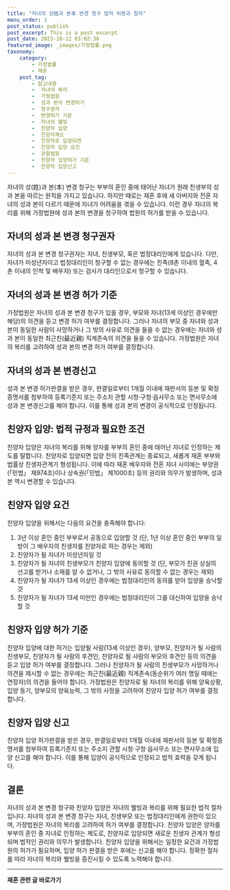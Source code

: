 ```yaml
---
title: "자녀의 성姓과 본本 변경 청구 법적 허용과 절차"
menu_order: 1
post_status: publish
post_excerpt: This is a post excerpt
post_date: 2023-10-12 03:02:30
featured_image: _images/가정법률.png
taxonomy:
    category:
        - 가정법률
        - 재혼
    post_tag:
        - 참고내용
        -  자녀의 복리
        -  가정법원
        -  성과 본의 변경허가
        -  청구권자
        -  변경허가 기준
        -  자녀의 웰빙
        -  친양자 입양
        -  친양자제도
        -  친양자로 입양되면
        -  친양자 입양 요건
        -  관할법원
        -  친양자 입양허가 기준
        -  친양자 입양신고
---
```



자녀의 성(姓)과 본(本) 변경 청구는 부부의 혼인 중에 태어난 자녀가 원래 친생부의 성과 본을 따르는 원칙을 가지고 있습니다. 하지만 때로는 재혼 후에 새 아버지와 전혼 자녀의 성과 본이 다르기 때문에 자녀가 어려움을 겪을 수 있습니다. 이런 경우 자녀의 복리를 위해 가정법원에 성과 본의 변경을 청구하여 법원의 허가를 받을 수 있습니다.

## 자녀의 성과 본 변경 청구권자

자녀의 성과 본 변경 청구권자는 자녀, 친생부모, 혹은 법정대리인에게 있습니다. 다만, 자녀가 미성년자이고 법정대리인이 청구할 수 없는 경우에는 친족(8촌 이내의 혈족, 4촌 이내의 인척 및 배우자) 또는 검사가 대리인으로서 청구할 수 있습니다.

## 자녀의 성과 본 변경 허가 기준

가정법원은 자녀의 성과 본 변경 청구가 있을 경우, 부모와 자녀(13세 이상인 경우에만 해당)의 의견을 듣고 변경 허가 여부를 결정합니다. 그러나 자녀의 부모 중 자녀와 성과 본이 동일한 사람이 사망하거나 그 밖의 사유로 의견을 들을 수 없는 경우에는 자녀와 성과 본이 동일한 최근친(最近親) 직계존속의 의견을 들을 수 있습니다. 가정법원은 자녀의 복리를 고려하여 성과 본의 변경 허가 여부를 결정합니다.

## 자녀의 성과 본 변경신고

성과 본 변경 허가판결을 받은 경우, 판결일로부터 1개월 이내에 재판서의 등본 및 확정증명서를 첨부하여 등록기준지 또는 주소지 관할 시청·구청·읍사무소 또는 면사무소에 성과 본 변경신고를 해야 합니다. 이를 통해 성과 본의 변경이 공식적으로 인정됩니다.

## 친양자 입양: 법적 규정과 필요한 조건

친양자 입양은 자녀의 복리를 위해 양자를 부부의 혼인 중에 태어난 자녀로 인정하는 제도를 말합니다. 친양자로 입양되면 입양 전의 친족관계는 종료되고, 새롭게 재혼 부부와 법률상 친생자관계가 형성됩니다. 이에 따라 재혼 배우자와 전혼 자녀 사이에는 부양권(「민법」 제974조)이나 상속권(「민법」 제1000조) 등의 권리와 의무가 발생하며, 성과 본 역시 변경할 수 있습니다.

## 친양자 입양 요건

친양자 입양을 위해서는 다음의 요건을 충족해야 합니다:

1. 3년 이상 혼인 중인 부부로서 공동으로 입양할 것 (단, 1년 이상 혼인 중인 부부의 일방이 그 배우자의 친생자를 친양자로 하는 경우는 제외)
2. 친양자가 될 자녀가 미성년자일 것
3. 친양자가 될 자녀의 친생부모가 친양자 입양에 동의할 것 (단, 부모가 친권 상실의 선고를 받거나 소재를 알 수 없거나, 그 밖의 사유로 동의할 수 없는 경우는 제외)
4. 친양자가 될 자녀가 13세 이상인 경우에는 법정대리인의 동의를 받아 입양을 승낙할 것
5. 친양자가 될 자녀가 13세 미만인 경우에는 법정대리인이 그를 대신하여 입양을 승낙할 것

## 친양자 입양 허가 기준

친양자 입양에 대한 허가는 입양될 사람(13세 이상인 경우), 양부모, 친양자가 될 사람의 친생부모, 친양자가 될 사람의 후견인, 친양자로 될 사람의 부모의 후견인 등의 의견을 듣고 입양 허가 여부를 결정합니다. 그러나 친양자가 될 사람의 친생부모가 사망하거나 의견을 제시할 수 없는 경우에는 최근친(最近親) 직계존속(동순위가 여러 명일 때에는 연장자)의 의견을 들어야 합니다. 가정법원은 친양자로 될 자녀의 복리를 위해 양육상황, 입양 동기, 양부모의 양육능력, 그 밖의 사정을 고려하여 친양자 입양 허가 여부를 결정합니다.

## 친양자 입양 신고

친양자 입양 허가판결을 받은 경우, 판결일로부터 1개월 이내에 재판서의 등본 및 확정증명서를 첨부하여 등록기준지 또는 주소지 관할 시청·구청·읍사무소 또는 면사무소에 입양 신고를 해야 합니다. 이를 통해 입양이 공식적으로 인정되고 법적 효력을 갖게 됩니다.

## 결론

자녀의 성과 본 변경 청구와 친양자 입양은 자녀의 웰빙과 복리를 위해 필요한 법적 절차입니다. 자녀의 성과 본 변경 청구는 자녀, 친생부모 또는 법정대리인에게 권한이 있으며, 가정법원은 자녀의 복리를 고려하여 허가 여부를 결정합니다. 친양자 입양은 양자를 부부의 혼인 중 자녀로 인정하는 제도로, 친양자로 입양되면 새로운 친생자 관계가 형성되며 법적인 권리와 의무가 발생합니다. 친양자 입양을 위해서는 일정한 요건과 가정법원의 허가가 필요하며, 입양 허가 판결을 받은 후에는 신고를 해야 합니다. 정확한 절차를 따라 자녀의 복리와 웰빙을 증진시킬 수 있도록 노력해야 합니다.




<!-- wp:separator -->
<hr class="wp-block-separator has-alpha-channel-opacity"/>
<!-- /wp:separator -->

<!-- wp:group {"backgroundColor":"base","layout":{"type":"constrained"}} -->
<div class="wp-block-group has-base-background-color has-background"><!-- wp:paragraph {"align":"center","fontSize":"large"} -->
<p class="has-text-align-center has-large-font-size"><strong>재혼 관련 글 바로가기</strong></p>
<!-- /wp:paragraph -->


<!-- wp:latest-posts
{"categories":[{"id":1427,"count":19,"description":"","link":"https://uknowlaw.com/category/%ec%9e%ac%ed%98%bc/","name":"재혼","slug":"재혼","taxonomy":"category","parent":0,"meta":[],"_links":{"self":[{"href":"https://uknowlaw.com/wp-json/wp/v2/categories/1427"}],"collection":[{"href":"https://uknowlaw.com/wp-json/wp/v2/categories"}],"about":[{"href":"https://uknowlaw.com/wp-json/wp/v2/taxonomies/category"}],"wp:post_type":[{"href":"https://uknowlaw.com/wp-json/wp/v2/posts?categories=1427"}],"curies":[{"name":"wp","href":"https://api.w.org/{rel}","templated":true}]}}],"postsToShow":100,"excerptLength":28,"postLayout":"grid","columns":2,"featuredImageAlign":"left","featuredImageSizeSlug":"large","fontSize":"medium"} /--></div>
<!-- /wp:group -->